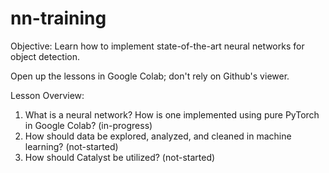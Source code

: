 # nn-training

Objective: Learn how to implement state-of-the-art neural networks for object detection. 

Open up the lessons in Google Colab; don't rely on Github's viewer. 

Lesson Overview: 
1. What is a neural network? How is one implemented using pure PyTorch in Google Colab? (in-progress)
2. How should data be explored, analyzed, and cleaned in machine learning? (not-started)
3. How should Catalyst be utilized? (not-started)
